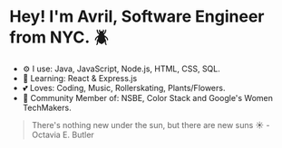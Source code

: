 

# Hey! I'm Avril, Software Engineer from NYC. :beetle:

* :gear: I use: Java, JavaScript, Node.js, HTML, CSS, SQL.
* :brain: Learning: React & Express.js
* :two_hearts: Loves: Coding, Music, Rollerskating, Plants/Flowers.
* :busts_in_silhouette: Community Member of: NSBE, Color Stack and Google's Women TechMakers.



> There's nothing new under the sun, but there are new suns :sunny: - Octavia E. Butler









